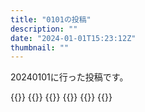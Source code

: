 ```yaml
---
title: "0101の投稿"
description: ""
date: "2024-01-01T15:23:12Z"
thumbnail: ""
---
```

20240101に行った投稿です。
<!--more-->
{{<othersns text="津波は今の家に関係ないって意識が強いから見てもどうってこと無いけど、火事はあり得るって思ってるから火事の映像はちょっとつらいな<br/>想像力を発揮すると辛いからできるだけ関係無いものとして扱いたいんだけどな" url="https://qunagi.qunagi.net/notice/AdOfA6rNni8y6TrUPI" screenname="jme/k.h" date="2024-01-01T08:49:01.000Z">}}
{{<othersns text="自分の鯖を読み込む分には重くならないから問題は無いよなあ<br/>情報が飛んできてるかどうかは別として" url="https://qunagi.qunagi.net/notice/AdOeqC3kl9DuRD9QjA" screenname="jme/k.h" date="2024-01-01T08:45:25.000Z">}}
{{<othersns text="東日本だとこれぐらいだと家が流され始めてたか?<br/>まあ比較するもんでもない気がするけどちょっとはましか？" url="https://qunagi.qunagi.net/notice/AdObtWDNylDXxGYCIa" screenname="jme/k.h" date="2024-01-01T08:12:24.000Z">}}
{{<othersns text="普段お一人様だから全てのネットワーク見てるけど、リポストかどうかぱっとわからないからホーム見るか" url="https://qunagi.qunagi.net/notice/AdObj1rby9a6vVMd7I" screenname="jme/k.h" date="2024-01-01T08:10:31.000Z">}}
{{<othersns text="岐阜も揺れるなあ" url="https://qunagi.qunagi.net/notice/AdObAZxnCBLsY7pPCS" screenname="jme/k.h" date="2024-01-01T08:04:17.000Z">}}
{{<othersns text="Twitterに負荷かけるのやめとくか" url="https://qunagi.qunagi.net/notice/AdOZZ45adlU11a1Vk8" screenname="jme/k.h" date="2024-01-01T07:46:18.000Z">}}
